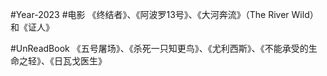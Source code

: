 
#Year-2023
#电影
《终结者》、《阿波罗13号》、《大河奔流》（The River Wild）和《证人》


#UnReadBook 
《五号屠场》、《杀死一只知更鸟》、《尤利西斯》、《不能承受的生命之轻》、《日瓦戈医生》